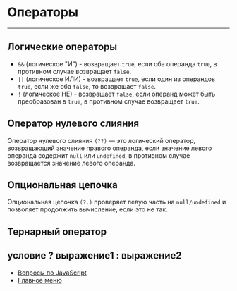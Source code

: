 # Oператоры

---

## Логические операторы

- `&&` (логическое "И") - возвращает `true`, если оба операнда `true`, в противном случае возвращает `false`.
- `||` (логическое ИЛИ) - возвращает `true`, если один из операндов `true`, если же оба `false`, то возвращает `false`.
- `!` (логическое НЕ) - возвращает `false`, если операнд может быть преобразован в `true`, в противном случае возвращает `true`.

## Оператор нулевого слияния

Оператор нулевого слияния `(??)` — это логический оператор, возвращающий значение правого операнда, если значение левого операнда содержит `null` или `undefined`, в противном случае возвращается значение левого операнда.

## Опциональная цепочка

Опциональная цепочка `(?.)` проверяет левую часть на `null/undefined` и позволяет продолжить вычисление, если это не так.

## Тернарный оператор

## условие ? выражение1 : выражение2

- [Вопросы по JavaScript](../javaScript.md)
- [Главное меню](../../README.md)
